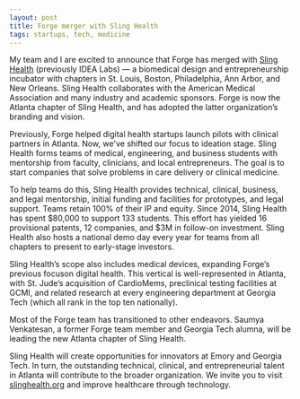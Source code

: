 ```yaml
---
layout: post
title: Forge merger with Sling Health
tags: startups, tech, medicine
---
```


My team and I are excited to announce that Forge has merged with [Sling Health](http://slinghealth.org/) (previously IDEA Labs) — a biomedical design and entrepreneurship incubator with chapters in St. Louis, Boston, Philadelphia, Ann Arbor, and New Orleans. Sling Health collaborates with the American Medical Association and many industry and academic sponsors. Forge is now the Atlanta chapter of Sling Health, and has adopted the latter organization’s branding and vision.

Previously, Forge helped digital health startups launch pilots with clinical partners in Atlanta. Now, we've shifted our focus to ideation stage. Sling Health forms teams of medical, engineering, and business students with mentorship from faculty, clinicians, and local entrepreneurs. The goal is to start companies that solve problems in care delivery or clinical medicine.

To help teams do this, Sling Health provides technical, clinical, business, and legal mentorship, initial funding and facilities for prototypes, and legal support. Teams retain 100% of their IP and equity. Since 2014, Sling Health has spent $80,000 to support 133 students. This effort has yielded 16 provisional patents, 12 companies, and $3M in follow-on investment. Sling Health also hosts a national demo day every year for teams from all chapters to present to early-stage investors.

Sling Health’s scope also includes medical devices, expanding Forge’s previous focuson digital health. This vertical is well-represented in Atlanta, with St. Jude’s acquisition of CardioMems, preclinical testing facilities at GCMI, and related research at every engineering department at Georgia Tech (which all rank in the top ten nationally).

Most of the Forge team has transitioned to other endeavors. Saumya Venkatesan, a former Forge team member and Georgia Tech alumna, will be leading the new Atlanta chapter of Sling Health.

Sling Health will create opportunities for innovators at Emory and Georgia Tech. In turn, the outstanding technical, clinical, and entrepreneurial talent in Atlanta will contribute to the broader organization. We invite you to visit [slinghealth.org](http://slinghealth.org/) and improve healthcare through technology.
